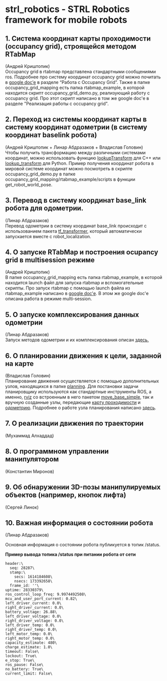 # strl_robotics - STRL Robotics framework for mobile robots


**1. Система координат карты проходимости (occupancy grid), строящейся методом RTabMap** 
---
(Андрей Криштопик)<br/>
Occupancy grid в rtabmap представлена стандартными сообщениями ros. Подробнее про систему координат occupancy grid можно почитать в [google doc’е](https://docs.google.com/document/d/1c-a6FynTeuAUqqo1ZnpUuR1_c4Y5wkpEJcfqtCDtESY/edit?usp=sharing) в разделе “Работа с Occupancy Grid”. Также в папке occupancy\_grid\_mapping есть папка rtabmap\_example, в которой находится скрипт occupancy\_grid\_demo.py, реализующий работу с occupancy grid. Про этот скрипт написано в том же google doc'е в разделе "Реализация работы с occupancy grid".



**2. Переход из системы координат карты в систему координат одометрии (в систему координат baselink робота)** 
---
(Андрей Криштопик + Линар Абдразаков + Владислав Головин)<br/>
Чтобы получить трансформацию между различными системами координат, можно использовать функцию [lookupTransform](http://wiki.ros.org/tf2/Tutorials/Writing%20a%20tf2%20listener%20%28C%2B%2B%29) для C++ или [lookup_transform](http://wiki.ros.org/tf2/Tutorials/Writing%20a%20tf2%20listener%20%28Python%29) для Python. Пример получения координат робота в мировой системе координат можно посмотреть в скрипте occupancy\_grid\_demo.py в папке occupancy\_grid\_mapping/rtabmap\_example/scripts в функции get\_robot\_world\_pose. 



**3. Перевод в систему координат base_link робота для одометрии.** 
---
(Линар Абдразаков)<br/>
Перевод одометрии в систему координат base_link происходит с использованием пакета [tf_transformer](odometry/odometry_fusion/tf_transformer), который автоматически запускается вместе с robot_localization.



**4. О запуске RTabMap и построения ocupancy grid в multisession режиме** 
---
(Андрей Криштопик)<br/>
В папке occupancy\_grid\_mapping есть папка rtabmap\_example, в которой находится launch файл для запуска rtabmap и вспомогательные скрипты. Про запуск rtabmap с помощью launch файла из rtabmap\_example написано в [google doc'е](https://docs.google.com/document/d/1CMNFhYlmfJb-XJJDk92J0y-mMTqQdyz_rtd2w-TJOmI/edit?usp=sharing). В этом же google doc'е описана работа в режиме multi-session.



**5. О запуске комплексирования данных одометрии** 
---
(Линар Абдразаков)<br/>
Запуск методов одометрии и их комплексирования описан [здесь.](odometry)



**6. О планировании движения к цели, заданной на карте** 
---
(Владислав Головин)<br/>
Планирование движения осуществляется с помощью дополнительных узлов, находящихся в папке [planning](planning). Для постановки задачи планировщику используются как стандартные инструменты ROS, а именно, [rviz](http://wiki.ros.org/rviz) со встроенным в него пакетом [move\_base\_simple](http://wiki.ros.org/move_base_simple), так и вручную созданные узлы, передающие [карту проходимости](occupancy_grid_mapping) и [одометрию](odometry). Подробнее о работе узла планирования написано [здесь](planning/README.md).

**7. О реализации движения по траектории** 
---
(Мухаммад Алхаддад)<br/>

**8. О программном управлении манипулятором** 
---
(Константин Миронов)<br/>

**9. Об обнаружении 3D-позы манипулируемых объектов (например, кнопок лифта)** 
---
(Сергей Линок)<br/>

**10. Важная информация о состоянии робота** 
---
(Линар Абдразаков)<br/>

Основная информация о состоянии робота публикуется в топик /status. 

**Пример вывода топика /status при питании робота от сети**

```
header:\                              
  seq: 28287\
  stamp:\
    secs: 1614184608\
    nsecs: 173392658\
  frame_id: ''\
uptime: 28330379\
ros_control_loop_freq: 9.9974492508\
mcu_and_user_port_current: 0.82\
left_driver_current: 0.0\
right_driver_current: 0.0\
battery_voltage: 26.88\
left_driver_voltage: 0.0\
right_driver_voltage: 0.0\
left_driver_temp: 0.0\
right_driver_temp: 0.0\
left_motor_temp: 0.0\
right_motor_temp: 0.0\
capacity_estimate: 480\
charge_estimate: 1.0\
timeout: False\
lockout: True\
e_stop: True\
ros_pause: False\
no_battery: True\
current_limit: False\
```
